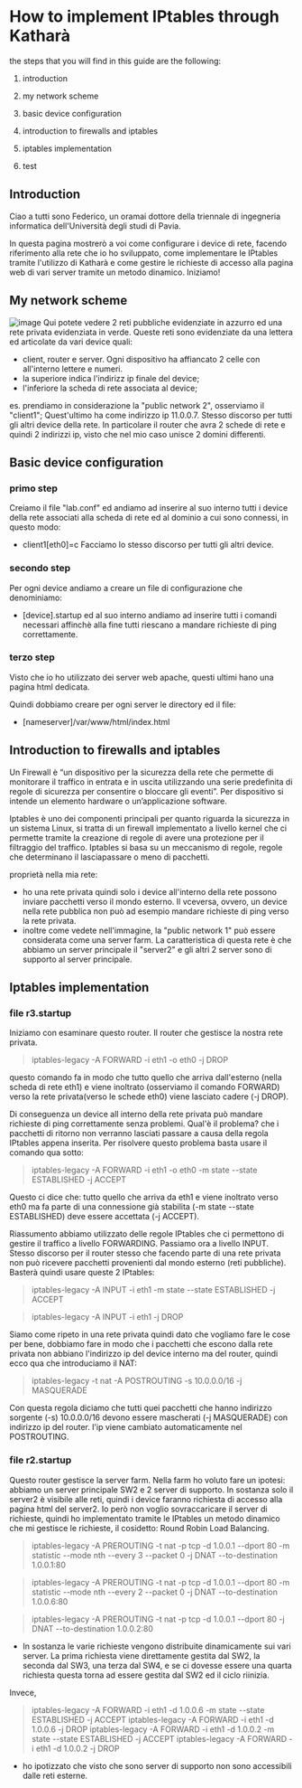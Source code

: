 # How to implement IPtables through Katharà
the steps that you will find in this guide are the following:

1. introduction

2. my network scheme

3. basic device configuration

4. introduction to firewalls and iptables

5. iptables implementation

6. test
## Introduction
Ciao a tutti sono Federico, un oramai dottore della triennale di ingegneria informatica dell'Università degli studi di Pavia.

In questa pagina mostrerò a voi come configurare i device di rete, facendo riferimento alla rete che io ho sviluppato, come implementare le IPtables tramite l'utilizzo di Katharà e come gestire le richieste di accesso alla pagina web di vari server tramite un metodo dinamico. Iniziamo!
## My network scheme
![image](https://github.com/Fede-droid/KathaCigno/assets/80335626/2ea1c5ef-84ec-454a-a6d4-f2728fe114eb)
Qui potete vedere 2 reti pubbliche evidenziate in azzurro ed una rete privata evidenziata in verde.
Queste reti sono evidenziate da una lettera ed articolate da vari device quali:
- client, router e server.
Ogni dispositivo ha affiancato 2 celle con all'interno lettere e numeri.
- la superiore indica l'indirizz ip finale del device;
- l'inferiore la scheda di rete associata al device;

es. prendiamo in considerazione la "public network 2", osserviamo il "client1"; Quest'ultimo ha come indirizzo ip  11.0.0.7.
Stesso discorso per tutti gli altri device della rete. In particolare il router che avra 2 schede di rete e quindi 2 indirizzi ip, visto che nel mio caso unisce 2 domini differenti.
## Basic device configuration
### primo step
Creiamo il file "lab.conf" ed andiamo ad inserire al suo interno tutti i device della rete associati alla scheda di rete ed al dominio a cui sono connessi, in questo modo:
- client1[eth0]=c
Facciamo lo stesso discorso per tutti gli altri device.
### secondo step
Per ogni device andiamo a creare un file di configurazione che denominiamo: 
- [device].startup
ed al suo interno andiamo ad inserire tutti i comandi necessari affinchè alla fine tutti riescano a mandare richieste di ping correttamente.
### terzo step
Visto che io ho utilizzato dei server web apache, questi ultimi hano una pagina html dedicata.

Quindi dobbiamo creare per ogni server le directory ed il file:
- [nameserver]/var/www/html/index.html

## Introduction to firewalls and iptables
Un Firewall è “un dispositivo per la sicurezza della rete che permette di monitorare il traffico in entrata e in uscita utilizzando una serie predefinita di regole di sicurezza per consentire o bloccare gli eventi”. Per dispositivo si intende un elemento hardware o un’applicazione software.

Iptables è uno dei componenti principali per quanto riguarda la sicurezza in un sistema Linux, si tratta di un firewall implementato a livello kernel che ci permette tramite la creazione di regole di avere una protezione per il filtraggio del traffico. Iptables si basa su un meccanismo di regole, regole che determinano il lasciapassare o meno di pacchetti.

proprietà nella mia rete:
- ho una rete privata quindi solo i device all'interno della rete possono inviare pacchetti verso il mondo esterno. Il vceversa, ovvero, un device nella rete pubblica non può ad esempio mandare richieste di ping verso la rete privata.
- inoltre come vedete nell'immagine, la "public network 1" può essere considerata come una server farm. La caratteristica di questa rete è che abbiamo un server principale il "server2" e gli altri 2 server sono di supporto al server principale.
## Iptables implementation
### file r3.startup
Iniziamo con esaminare questo router. Il router che gestisce la nostra rete privata.
> iptables-legacy -A FORWARD -i eth1 -o eth0 -j DROP

questo comando fa in modo che tutto quello che arriva dall'esterno (nella scheda di rete eth1) e viene inoltrato (osserviamo il comando FORWARD) verso la rete privata(verso le schede eth0) viene lasciato cadere (-j DROP).

Di conseguenza un device all interno della rete privata può mandare richieste di ping correttamente senza problemi.
Qual'è il problema? che i pacchetti di ritorno non verranno lasciati passare a causa della regola IPtables appena inserita.
Per risolvere questo problema basta usare il comando qua sotto:
> iptables-legacy -A FORWARD -i eth1 -o eth0 -m state --state ESTABLISHED -j ACCEPT

Questo ci dice che: tutto quello che arriva da eth1 e viene inoltrato verso eth0 ma fa parte di una connessione già stabilita (-m state --state ESTABLISHED) deve essere accettata (-j ACCEPT).

Riassumento abbiamo utilizzato delle regole IPtables che ci permettono di gestire il traffico a livello FORWARDING.
Passiamo ora a livello INPUT.
Stesso discorso per il router stesso che facendo parte di una rete privata non può ricevere pacchetti provenienti dal mondo esterno (reti pubbliche).
Basterà quindi usare queste 2 IPtables:
> iptables-legacy -A INPUT -i eth1 -m state --state ESTABLISHED -j ACCEPT

> iptables-legacy -A INPUT -i eth1 -j DROP

Siamo come ripeto in una rete privata quindi dato che vogliamo fare le cose per bene, dobbiamo fare in modo che i pacchetti che escono dalla rete privata non abbiano l'indirizzo ip del device interno ma del router, quindi ecco qua che introduciamo il NAT:
> iptables-legacy -t nat -A POSTROUTING -s 10.0.0.0/16 -j MASQUERADE

Con questa regola diciamo che tutti quei pacchetti che hanno indirizzo sorgente (-s) 10.0.0.0/16 devono essere mascherati (-j MASQUERADE) con indirizzo ip del router. l'ip viene cambiato automaticamente nel POSTROUTING.
### file r2.startup
Questo router gestisce la server farm.
Nella farm ho voluto fare un ipotesi: abbiamo un server principale SW2 e 2 server di supporto.
In sostanza solo il server2 è visibile alle reti, quindi i device faranno richiesta di accesso alla pagina html del server2.
Io però non voglio sovraccaricare il server di richieste, quindi ho implementato tramite le IPtables un metodo dinamico che mi gestisce le richieste, il cosidetto: Round Robin Load Balancing.

> iptables-legacy -A PREROUTING -t nat -p tcp -d 1.0.0.1 --dport 80 
                -m statistic --mode nth --every 3 --packet 0 -j DNAT --to-destination 1.0.0.1:80

> iptables-legacy -A PREROUTING -t nat -p tcp -d 1.0.0.1 --dport 80 
                -m statistic --mode nth --every 2 --packet 0 -j DNAT --to-destination 1.0.0.6:80

> iptables-legacy -A PREROUTING -t nat -p tcp -d 1.0.0.1 --dport 80 
                -j DNAT --to-destination 1.0.0.2:80

- In sostanza le varie richieste vengono distribuite dinamicamente sui vari server. La prima richiesta viene direttamente gestita dal SW2, la seconda dal SW3, una terza dal SW4, e se ci dovesse essere una quarta richiesta questa torna ad essere gestita dal SW2 ed il ciclo riinizia.

Invece,
> iptables-legacy -A FORWARD -i eth1 -d 1.0.0.6 -m state --state ESTABLISHED -j ACCEPT
> iptables-legacy -A FORWARD -i eth1 -d 1.0.0.6 -j DROP
> iptables-legacy -A FORWARD -i eth1 -d 1.0.0.2 -m state --state ESTABLISHED -j ACCEPT
> iptables-legacy -A FORWARD -i eth1 -d 1.0.0.2 -j DROP

- ho ipotizzato che visto che sono server di supporto non sono accessibili dalle reti esterne.

